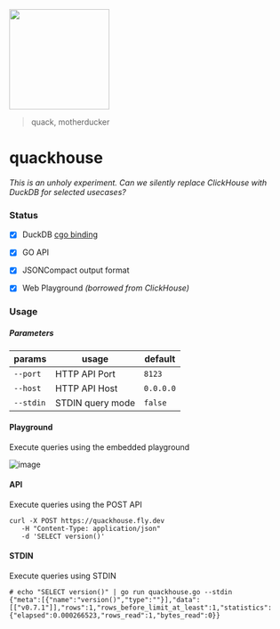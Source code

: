 <img src="https://user-images.githubusercontent.com/1423657/230504468-39bdecf5-b1c1-462c-bb11-91d147cde8d3.png" width=180 />

> quack, motherducker

# quackhouse

_This is an unholy experiment. Can we silently replace ClickHouse with DuckDB for selected usecases?_

### Status

- [x] DuckDB [cgo binding](https://github.com/marcboeker/go-duckdb)
- [x] GO API
- [x] JSONCompact output format
- [x] Web Playground _(borrowed from ClickHouse)_


### Usage

##### Parameters

| params | usage | default |
|-- |-- |-- |
| `--port` | HTTP API Port | `8123` |
| `--host` | HTTP API Host | `0.0.0.0` |
| `--stdin` | STDIN query mode | `false` |

#### Playground
Execute queries using the embedded playground

![image](https://user-images.githubusercontent.com/1423657/230783859-1c69910b-6bf2-42df-8b1d-876b94fc3419.png)

#### API
Execute queries using the POST API
```
curl -X POST https://quackhouse.fly.dev 
   -H "Content-Type: application/json"
   -d 'SELECT version()'  
```

#### STDIN
Execute queries using STDIN
```
# echo "SELECT version()" | go run quackhouse.go --stdin
{"meta":[{"name":"version()","type":""}],"data":[["v0.7.1"]],"rows":1,"rows_before_limit_at_least":1,"statistics":{"elapsed":0.000266523,"rows_read":1,"bytes_read":0}}
```
